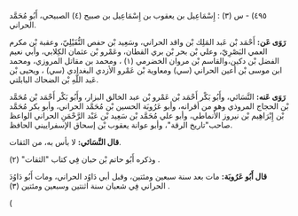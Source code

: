 ٤٩٥) - س (٣) : إِسْمَاعِيل بن يعقوب بن إِسْمَاعِيل بن صبيح (٤) الصبيحي، أَبُو مُحَمَّد الحراني.

**رَوَى عَن:** أَحْمَد بْن عَبد المَلِك بْن واقد الحراني، وسَعِيد بْن حفص النُّفَيْلِيّ، وعقبة بْن مكرم العمي البَصْرِيّ، وعلي بْن بحر بْن بري القطان، وعَمْرو بْن عثمان الكِلابي، وأبي نعيم الفضل بْن دكين،والقاسم بْن مروان الخضرمي (١) ، ومحمد بن مقاتل المروزي، ومحمد ابن موسى بْن أعين الحراني (سي) ومعاوية بْن عَمْرو الأزدي البغدادي (سي) ، ويحيى بْن عَبد اللَّهِ بْن الضحاك البابلتي.

**رَوَى عَنه:** النَّسَائي، وأَبُو بَكْر أَحْمَد بْن عَمْرو بْن عبد الخالق البزار، وأَبُو بَكْر أَحْمَد بْن مُحَمَّد بْن الحجاج المروذي وهو من أقرانه، وأبو عَرُوبَة الحسين بْن مُحَمَّد الحراني، وأبو بكر مُحَمَّد بْن إِبْرَاهِيم بْن نيروز الأنماطي، وأبو علي مُحَمَّد بْن سَعِيد بْن عَبْد الرَّحْمَنِ الحراني الواعظ صاحب"تاريخ الرقة"، وأبو عوانة يعقوب بْن إسحاق الإسفراييني الحافظ.

**قال النَّسَائي:** لا بأس به، من الثقات.

وذكره أَبُو حاتم بْن حبان فِي كتاب "الثقات" (٢) .

**قال أَبُو عَرُوبَة:** مات بعد سنة سبعين ومئتين، وقبل أبي دَاوُد الحراني، ومات أَبُو دَاوُدَ الحراني فِي شعبان سنة اثنتين وسبعين ومئتين (٣) .

(